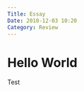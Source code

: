 ```yaml
---
Title: Essay
Date: 2010-12-03 10:20
Category: Review
---
```



<!--

Descartes claimed that the self—expressed in the first-person singular
form as “I”—that he discovered through introspection provided a kind of
foundational truth. Hume claims that he can find in himself no such
thing and that it could not therefore serve as a foundational truth of
any kind. Explain which of the two perspectives—if either—you find more
convincing and justify your position.

-->

# Hello World

Test